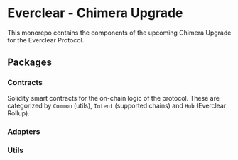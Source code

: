 # Everclear - Chimera Upgrade

This monorepo contains the components of the upcoming Chimera Upgrade for the Everclear Protocol.

## Packages

### Contracts

Solidity smart contracts for the on-chain logic of the protocol. These are categorized by `Common` (utils), `Intent` (supported chains) and `Hub` (Everclear Rollup).

### Adapters

### Utils

